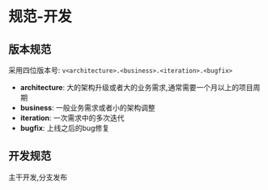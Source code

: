 规范-开发
========

版本规范
-------

采用四位版本号: `v<architecture>.<business>.<iteration>.<bugfix>`

* **architecture**: 大的架构升级或者大的业务需求,通常需要一个月以上的项目周期
* **business**: 一般业务需求或者小的架构调整
* **iteration**: 一次需求中的多次迭代
* **bugfix**: 上线之后的bug修复

开发规范
-------

主干开发,分支发布
